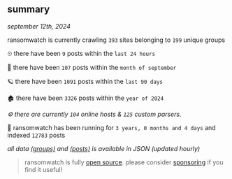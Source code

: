 
## summary
_september 12th, 2024_

ransomwatch is currently crawling `393` sites belonging to `199` unique groups

⏲ there have been `9` posts within the `last 24 hours`

🦈 there have been `107` posts within the `month of september`

🪐 there have been `1091` posts within the `last 90 days`

🏚 there have been `3326` posts within the `year of 2024`

_⚙️ there are currently `104` online hosts & `125` custom parsers._

🦕 ransomwatch has been running for `3 years, 0 months and 4 days` and indexed `12783` posts

_all data  [(groups)](http://ransomwhat.telemetry.ltd/groups) and [(posts)](http://ransomwhat.telemetry.ltd/posts) is available in JSON (updated hourly)_

> ransomwatch is fully [open source](https://github.com/joshhighet/ransomwatch#ransomwatch--). please consider [sponsoring](https://github.com/sponsors/joshhighet) if you find it useful!
